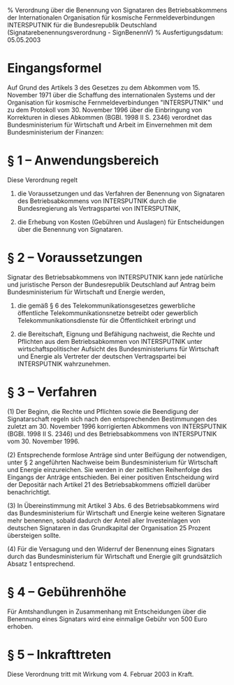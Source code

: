 % Verordnung über die Benennung von Signataren des Betriebsabkommens der Internationalen Organisation für kosmische Fernmeldeverbindungen INTERSPUTNIK für die Bundesrepublik Deutschland  (Signatarebenennungsverordnung - SignBenennV)
% Ausfertigungsdatum: 05.05.2003
 
# Eingangsformel

Auf Grund des Artikels 3 des Gesetzes zu dem Abkommen vom 15. November 1971 über die Schaffung des internationalen Systems und der Organisation für kosmische Fernmeldeverbindungen "INTERSPUTNIK" und zu dem Protokoll vom 30. November 1996 über die Einbringung von Korrekturen in dieses Abkommen (BGBl. 1998 II S. 2346) verordnet das Bundesministerium für Wirtschaft und Arbeit im Einvernehmen mit dem Bundesministerium der Finanzen:

# § 1 – Anwendungsbereich

Diese Verordnung regelt

1. die Voraussetzungen und das Verfahren der Benennung von Signataren des Betriebsabkommens von INTERSPUTNIK durch die Bundesregierung als Vertragspartei von INTERSPUTNIK,

2. die Erhebung von Kosten (Gebühren und Auslagen) für Entscheidungen über die Benennung von Signataren.

# § 2 – Voraussetzungen

Signatar des Betriebsabkommens von INTERSPUTNIK kann jede natürliche und juristische Person der Bundesrepublik Deutschland auf Antrag beim Bundesministerium für Wirtschaft und Energie werden,

1. die gemäß § 6 des Telekommunikationsgesetzes gewerbliche öffentliche Telekommunikationsnetze betreibt oder gewerblich Telekommunikationsdienste für die Öffentlichkeit erbringt und

2. die Bereitschaft, Eignung und Befähigung nachweist, die Rechte und Pflichten aus dem Betriebsabkommen von INTERSPUTNIK unter wirtschaftspolitischer Aufsicht des Bundesministeriums für Wirtschaft und Energie als Vertreter der deutschen Vertragspartei bei INTERSPUTNIK wahrzunehmen.

# § 3 – Verfahren

(1) Der Beginn, die Rechte und Pflichten sowie die Beendigung der Signatarschaft regeln sich nach den entsprechenden Bestimmungen des zuletzt am 30. November 1996 korrigierten Abkommens von INTERSPUTNIK (BGBl. 1998 II S. 2346) und des Betriebsabkommens von INTERSPUTNIK vom 30. November 1996.

(2) Entsprechende formlose Anträge sind unter Beifügung der notwendigen, unter § 2 angeführten Nachweise beim Bundesministerium für Wirtschaft und Energie einzureichen. Sie werden in der zeitlichen Reihenfolge des Eingangs der Anträge entschieden. Bei einer positiven Entscheidung wird der Depositär nach Artikel 21 des Betriebsabkommens offiziell darüber benachrichtigt.

(3) In Übereinstimmung mit Artikel 3 Abs. 6 des Betriebsabkommens wird das Bundesministerium für Wirtschaft und Energie keine weiteren Signatare mehr benennen, sobald dadurch der Anteil aller Investeinlagen von deutschen Signataren in das Grundkapital der Organisation 25 Prozent übersteigen sollte.

(4) Für die Versagung und den Widerruf der Benennung eines Signatars durch das Bundesministerium für Wirtschaft und Energie gilt grundsätzlich Absatz 1 entsprechend.

# § 4 – Gebührenhöhe

Für Amtshandlungen in Zusammenhang mit Entscheidungen über die Benennung eines Signatars wird eine einmalige Gebühr von 500 Euro erhoben.

# § 5 – Inkrafttreten

Diese Verordnung tritt mit Wirkung vom 4. Februar 2003 in Kraft.
